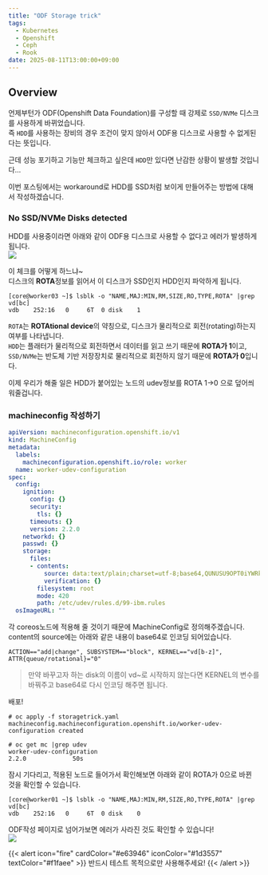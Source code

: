 ```yaml
---
title: "ODF Storage trick"
tags:
  - Kubernetes
  - Openshift
  - Ceph
  - Rook
date: 2025-08-11T13:00:00+09:00
---
```


## Overview
언제부턴가 ODF(Openshift Data Foundation)를 구성할 때 강제로 `SSD/NVMe` 디스크를 사용하게 바뀌었습니다.  
즉 `HDD`를 사용하는 장비의 경우 조건이 맞지 않아서 ODF용 디스크로 사용할 수 없게된다는 뜻입니다.  

근데 성능 포기하고 기능만 체크하고 싶은데 `HDD`만 있다면 난감한 상황이 발생할 것입니다...   

이번 포스팅에서는 workaround로 HDD를 SSD처럼 보이게 만들어주는 방법에 대해서 작성하겠습니다.  

### No SSD/NVMe Disks detected
HDD를 사용중이라면 아래와 같이 ODF용 디스크로 사용할 수 없다고 에러가 발생하게 됩니다.  
![](https://raw.githubusercontent.com/GRuuuuu/hololy-img-repo/refs/heads/main/2025/2025-08-11-odf-storage-trick.md/1.png)  

이 체크를 어떻게 하느냐~  
디스크의 **ROTA**정보를 읽어서 이 디스크가 SSD인지 HDD인지 파악하게 됩니다.  
~~~
[core@worker03 ~]$ lsblk -o "NAME,MAJ:MIN,RM,SIZE,RO,TYPE,ROTA" |grep vd[bc]
vdb    252:16   0     6T  0 disk    1
~~~

`ROTA`는 **ROTAtional device**의 약칭으로, 디스크가 물리적으로 회전(rotating)하는지 여부를 나타냅니다.  
`HDD`는 플래터가 물리적으로 회전하면서 데이터를 읽고 쓰기 때문에 **ROTA가 1**이고,  
`SSD/NVMe`는 반도체 기반 저장장치로 물리적으로 회전하지 않기 때문에 **ROTA가 0**입니다.  

이제 우리가 해줄 일은 HDD가 붙어있는 노드의 udev정보를 ROTA 1->0 으로 덮어씌워줄겁니다.  

### machineconfig 작성하기

~~~yaml
apiVersion: machineconfiguration.openshift.io/v1
kind: MachineConfig
metadata:
  labels:
    machineconfiguration.openshift.io/role: worker
  name: worker-udev-configuration
spec:
  config:
    ignition:
      config: {}
      security:
        tls: {}
      timeouts: {}
      version: 2.2.0
    networkd: {}
    passwd: {}
    storage:
      files:
      - contents:
          source: data:text/plain;charset=utf-8;base64,QUNUSU9OPT0iYWRkfGNoYW5nZSIsIFNVQlNZU1RFTT09ImJsb2NrIiwgS0VSTkVMPT0idmRbYi16XSIsICBBVFRSe3F1ZXVlL3JvdGF0aW9uYWx9PSIwIgo=
          verification: {}
        filesystem: root
        mode: 420
        path: /etc/udev/rules.d/99-ibm.rules
  osImageURL: ""
~~~

각 coreos노드에 적용해 줄 것이기 때문에 MachineConfig로 정의해주겠습니다.  
content의 source에는 아래와 같은 내용이 base64로 인코딩 되어있습니다.  
~~~
ACTION=="add|change", SUBSYSTEM=="block", KERNEL=="vd[b-z]",  ATTR{queue/rotational}="0"
~~~
> 만약 바꾸고자 하는 disk의 이름이 vd~로 시작하지 않는다면 KERNEL의 변수를 바꿔주고 base64로 다시 인코딩 해주면 됩니다.  

배포!  
~~~
# oc apply -f storagetrick.yaml
machineconfig.machineconfiguration.openshift.io/worker-udev-configuration created

# oc get mc |grep udev
worker-udev-configuration                                                                                2.2.0             50s
~~~

잠시 기다리고, 적용된 노드로 들어가서 확인해보면 아래와 같이 ROTA가 0으로 바뀐 것을 확인할 수 있습니다.  
~~~
[core@worker01 ~]$ lsblk -o "NAME,MAJ:MIN,RM,SIZE,RO,TYPE,ROTA" |grep vd[bc]
vdb    252:16   0     6T  0 disk    0
~~~

ODF작성 페이지로 넘어가보면 에러가 사라진 것도 확인할 수 있습니다!  
![](https://raw.githubusercontent.com/GRuuuuu/hololy-img-repo/refs/heads/main/2025/2025-08-11-odf-storage-trick.md/2.png)   

{{< alert icon="fire" cardColor="#e63946" iconColor="#1d3557" textColor="#f1faee" >}}
반드시 테스트 목적으로만 사용해주세요!
{{< /alert >}}

